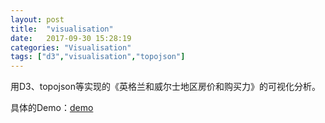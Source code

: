 ```yaml
---
layout: post
title:  "visualisation"
date:   2017-09-30 15:28:19 
categories: "Visualisation" 
tags: ["d3","visualisation","topojson"]
---
```


用D3、topojson等实现的《英格兰和威尔士地区房价和购买力》的可视化分析。

具体的Demo：[demo](http://lyydaisy.github.io/demo/visualisation/)
